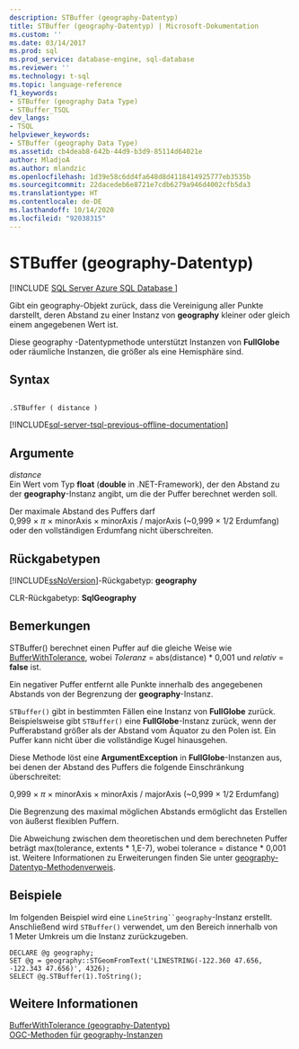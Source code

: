 ```yaml
---
description: STBuffer (geography-Datentyp)
title: STBuffer (geography-Datentyp) | Microsoft-Dokumentation
ms.custom: ''
ms.date: 03/14/2017
ms.prod: sql
ms.prod_service: database-engine, sql-database
ms.reviewer: ''
ms.technology: t-sql
ms.topic: language-reference
f1_keywords:
- STBuffer (geography Data Type)
- STBuffer_TSQL
dev_langs:
- TSQL
helpviewer_keywords:
- STBuffer (geography Data Type)
ms.assetid: cb4deab8-642b-44d9-b3d9-85114d64021e
author: MladjoA
ms.author: mlandzic
ms.openlocfilehash: 1d39e58c6dd4fa648d8d4118414925777eb3535b
ms.sourcegitcommit: 22dacedeb6e8721e7cdb6279a946d4002cfb5da3
ms.translationtype: HT
ms.contentlocale: de-DE
ms.lasthandoff: 10/14/2020
ms.locfileid: "92038315"
---
```

# <a name="stbuffer-geography-data-type"></a>STBuffer (geography-Datentyp)
[!INCLUDE [SQL Server Azure SQL Database ](../../includes/applies-to-version/sql-asdb.md)]

  Gibt ein geography-Objekt zurück, dass die Vereinigung aller Punkte darstellt, deren Abstand zu einer Instanz von **geography** kleiner oder gleich einem angegebenen Wert ist.  
  
 Diese geography -Datentypmethode unterstützt Instanzen von **FullGlobe** oder räumliche Instanzen, die größer als eine Hemisphäre sind.  
  
## <a name="syntax"></a>Syntax  
  
```  
  
.STBuffer ( distance )  
```  
  
[!INCLUDE[sql-server-tsql-previous-offline-documentation](../../includes/sql-server-tsql-previous-offline-documentation.md)]

## <a name="arguments"></a>Argumente
 *distance*  
 Ein Wert vom Typ **float** (**double** in .NET-Framework), der den Abstand zu der **geography**-Instanz angibt, um die der Puffer berechnet werden soll.  
  
 Der maximale Abstand des Puffers darf 0,999 × *π* × minorAxis × minorAxis / majorAxis (~0,999 × 1/2 Erdumfang) oder den vollständigen Erdumfang nicht überschreiten.  
  
## <a name="return-types"></a>Rückgabetypen  
 [!INCLUDE[ssNoVersion](../../includes/ssnoversion-md.md)]-Rückgabetyp: **geography**  
  
 CLR-Rückgabetyp: **SqlGeography**  
  
## <a name="remarks"></a>Bemerkungen  
 STBuffer() berechnet einen Puffer auf die gleiche Weise wie [BufferWithTolerance](../../t-sql/spatial-geography/bufferwithtolerance-geography-data-type.md), wobei *Toleranz* = abs(distance) \* 0,001 und *relativ* = **false** ist.  
  
 Ein negativer Puffer entfernt alle Punkte innerhalb des angegebenen Abstands von der Begrenzung der **geography**-Instanz.  
  
 `STBuffer()` gibt in bestimmten Fällen eine Instanz von **FullGlobe** zurück. Beispielsweise gibt `STBuffer()` eine **FullGlobe**-Instanz zurück, wenn der Pufferabstand größer als der Abstand vom Äquator zu den Polen ist. Ein Puffer kann nicht über die vollständige Kugel hinausgehen.  
  
 Diese Methode löst eine **ArgumentException** in **FullGlobe**-Instanzen aus, bei denen der Abstand des Puffers die folgende Einschränkung überschreitet:  
  
 0,999 × *π* × minorAxis × minorAxis / majorAxis (~0,999 × 1/2 Erdumfang)  
  
 Die Begrenzung des maximal möglichen Abstands ermöglicht das Erstellen von äußerst flexiblen Puffern.  
  
 Die Abweichung zwischen dem theoretischen und dem berechneten Puffer beträgt max(tolerance, extents * 1,E-7), wobei tolerance = distance \* 0,001 ist. Weitere Informationen zu Erweiterungen finden Sie unter [geography-Datentyp-Methodenverweis](./stequals-geography-data-type.md).  
  
## <a name="examples"></a>Beispiele  
 Im folgenden Beispiel wird eine `LineString``geography`-Instanz erstellt. Anschließend wird `STBuffer()` verwendet, um den Bereich innerhalb von 1 Meter Umkreis um die Instanz zurückzugeben.  
  
```  
DECLARE @g geography;  
SET @g = geography::STGeomFromText('LINESTRING(-122.360 47.656, -122.343 47.656)', 4326);  
SELECT @g.STBuffer(1).ToString();  
```  
  
## <a name="see-also"></a>Weitere Informationen  
 [BufferWithTolerance &#40;geography-Datentyp&#41;](../../t-sql/spatial-geography/bufferwithtolerance-geography-data-type.md)   
 [OGC-Methoden für geography-Instanzen](../../t-sql/spatial-geography/ogc-methods-on-geography-instances.md)  
  
